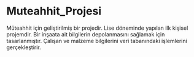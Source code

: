 # Muteahhit_Projesi

Müteahhit için geliştirilmiş bir projedir.
Lise döneminde yapılan ilk kişisel projemdir.
Bir inşaata ait bilgilerin depolanmasını sağlamak için tasarlanmıştır.
Çalışan ve malzeme bilgilerini veri tabanındaki işlemlerini gerçekleştirir.
